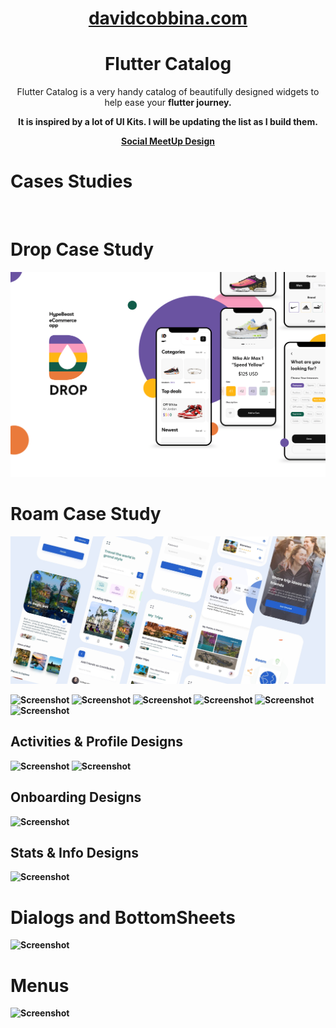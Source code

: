 <h1 align="center">
  <a href="http://davidcobbina.com" target="_blank">davidcobbina.com</a>
</h1>

<h1 align="center">
 Flutter Catalog 
</h1>

<p align="center">
    Flutter Catalog is a  very handy catalog of beautifully designed widgets to help ease your <strong>flutter </flutter> journey.
</p>
<p align="center">
    It is inspired by a lot of UI Kits. I will be updating the list as I build them.
</p>
<p align="center">
<a href="https://www.behance.net/gallery/72907227/Social-Meet-Up-UI-Kit-FREE-for-Adobe-XD?tracking_source=search_projects_recommended%7Cfree%20ui%20kit" target="_blank">Social MeetUp Design</a>
</p>


 

    

# Cases Studies
<br/>

# Drop Case Study
![Screenshot](assets/images/drop_images/drop_cover.png)
<br/>

# Roam Case Study
![Screenshot](assets/images/roam_images/roam_cover.jpg)
<br/>


![Screenshot](assets/screenshots/flutter_catalog.png)
![Screenshot](assets/screenshots/activitiesAndProfile.png)
![Screenshot](assets/screenshots/onboarding.png)
![Screenshot](assets/screenshots/statsAndInfo.png)
![Screenshot](assets/screenshots/typography.png)
![Screenshot](assets/screenshots/colors.png)

## Activities & Profile Designs
![Screenshot](assets/screenshots/activities_detail.png)
![Screenshot](assets/screenshots/activities_details2.png)

## Onboarding Designs
![Screenshot](assets/screenshots/onboarding_details.png)

## Stats & Info Designs
![Screenshot](assets/screenshots/stats_details.png)

# Dialogs and BottomSheets
![Screenshot](assets/screenshots/dialogsAndBottomsheets.png)

# Menus
![Screenshot](assets/screenshots/menus.png)

